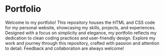 # Portfolio
Welcome to my portfolio! This repository houses the HTML and CSS code for my personal website, showcasing my skills, projects, and experiences. Designed with a focus on simplicity and elegance, my portfolio reflects my dedication to clean coding practices and user-friendly design. Explore my work and journey through this repository, crafted with passion and attention to detail. Feedback and collaboration are always welcome!
